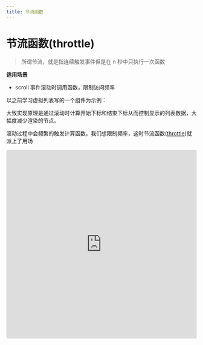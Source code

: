 ```yaml
---
title: 节流函数
---
```


# 节流函数(throttle)

> 所谓节流，就是指连续触发事件但是在 n 秒中只执行一次函数

**适用场景**

-   scroll 事件滚动时调用函数，限制访问频率

以之前学习虚拟列表写的一个组件为示例：

大致实现原理是通过滚动时计算开始下标和结束下标从而控制显示的列表数据，大幅度减少渲染的节点。

滚动过程中会频繁的触发计算函数，我们想限制频率，这时节流函数([throttle](https://www.lodashjs.com/docs/lodash.throttle))就派上了用场

<iframe
    src="https://codesandbox.io/embed/rc-virtual-list-i5u9t?fontsize=14&hidenavigation=1&theme=dark"
    style="width:100%; height:500px; border:0; border-radius: 4px; overflow:hidden;"
    title="rc-virtual-list"
    allow="accelerometer; ambient-light-sensor; camera; encrypted-media; geolocation; gyroscope; hid; microphone; midi; payment; usb; vr; xr-spatial-tracking"
    sandbox="allow-autoplay allow-forms allow-modals allow-popups allow-presentation allow-same-origin allow-scripts"
></iframe>

